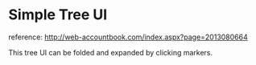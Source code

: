 # Simple Tree UI

reference: http://web-accountbook.com/index.aspx?page=2013080664

This tree UI can be folded and expanded by clicking markers.